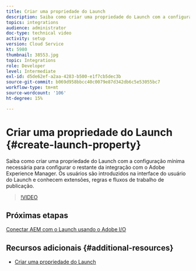 ```yaml
---
title: Criar uma propriedade do Launch
description: Saiba como criar uma propriedade do Launch com a configuração mínima necessária para configurar o restante da integração. Os usuários serão introduzidos na interface do usuário do Launch e saberão mais sobre extensões, regras e fluxos de trabalho de publicação.
topics: integrations
audience: administrator
doc-type: technical video
activity: setup
version: Cloud Service
kt: 5980
thumbnail: 38553.jpg
topic: Integrations
role: Developer
level: Intermediate
exl-id: d5de62ef-a2aa-4283-b500-e1f7cb5dec3b
source-git-commit: b069d958bbcc40c0079e87d342db6c5e53055bc7
workflow-type: tm+mt
source-wordcount: '106'
ht-degree: 15%

---
```


# Criar uma propriedade do Launch {#create-launch-property}

Saiba como criar uma propriedade do Launch com a configuração mínima necessária para configurar o restante da integração com o Adobe Experience Manager. Os usuários são introduzidos na interface do usuário do Launch e conhecem extensões, regras e fluxos de trabalho de publicação.

>[!VIDEO](https://video.tv.adobe.com/v/38553?quality=12&learn=on)

## Próximas etapas

[Conectar AEM com o Launch usando o Adobe I/O](connect-aem-launch-adobe-io.md)

## Recursos adicionais {#additional-resources}

* [Criar uma propriedade do Launch](https://experienceleague.adobe.com/docs/launch-learn/implementing-in-websites-with-launch/configure-launch/launch.html)
